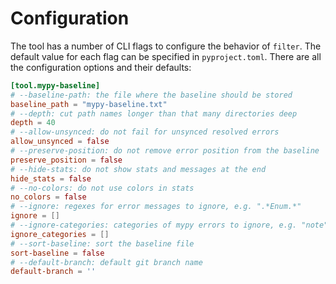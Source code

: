 # Configuration

The tool has a number of CLI flags to configure the behavior of `filter`. The default value for each flag can be specified in `pyproject.toml`. There are all the configuration options and their defaults:

```toml
[tool.mypy-baseline]
# --baseline-path: the file where the baseline should be stored
baseline_path = "mypy-baseline.txt"
# --depth: cut path names longer than that many directories deep
depth = 40
# --allow-unsynced: do not fail for unsynced resolved errors
allow_unsynced = false
# --preserve-position: do not remove error position from the baseline
preserve_position = false
# --hide-stats: do not show stats and messages at the end
hide_stats = false
# --no-colors: do not use colors in stats
no_colors = false
# --ignore: regexes for error messages to ignore, e.g. ".*Enum.*"
ignore = []
# --ignore-categories: categories of mypy errors to ignore, e.g. "note" or "call-arg"
ignore_categories = []
# --sort-baseline: sort the baseline file
sort-baseline = false
# --default-branch: default git branch name
default-branch = ''
```
